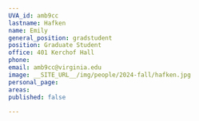 ```yaml
---
UVA_id: amb9cc
lastname: Hafken
name: Emily
general_position: gradstudent
position: Graduate Student
office: 401 Kerchof Hall
phone: 
email: amb9cc@virginia.edu
image: __SITE_URL__/img/people/2024-fall/hafken.jpg
personal_page:
areas:
published: false
  
---
```

